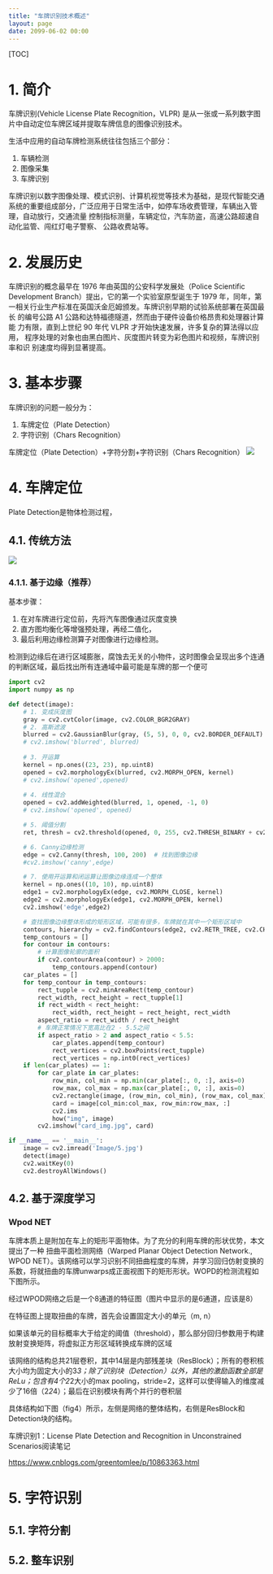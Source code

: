 ```yaml
---
title: "车牌识别技术概述"
layout: page
date: 2099-06-02 00:00
---
```


[TOC]

# 1. 简介

车牌识别(Vehicle License Plate Recognition，VLPR) 是从一张或一系列数字图片中自动定位车牌区域并提取车牌信息的图像识别技术。

生活中应用的自动车牌检测系统往往包括三个部分：
1. 车辆检测
2. 图像采集
3. 车牌识别

车牌识别以数字图像处理、模式识别、计算机视觉等技术为基础，是现代智能交通系统的重要组成部分，广泛应用于日常生活中，如停车场收费管理，车辆出入管理，自动放行，交通流量 控制指标测量，车辆定位，汽车防盗，高速公路超速自动化监管、闯红灯电子警察、 公路收费站等。

# 2. 发展历史

车牌识别的概念最早在 1976 年由英国的公安科学发展处（Police Scientific Development Branch）提出，它的第一个实验室原型诞生于 1979 年，同年，第一相关行业生产标准在英国沃金厄姆颁发。车牌识别早期的试验系统部署在英国最长 的编号公路 A1 公路和达特福德隧道，然而由于硬件设备价格昂贵和处理器计算能 力有限，直到上世纪 90 年代 VLPR 才开始快速发展，许多复杂的算法得以应用， 程序处理的对象也由黑白图片、灰度图片转变为彩色图片和视频，车牌识别率和识 别速度均得到显著提高。 




# 3. 基本步骤
车牌识别的问题一般分为：
1. 车牌定位（Plate Detection）
2. 字符识别（Chars Recognition）

车牌定位（Plate Detection）+字符分割+字符识别（Chars Recognition）
![](/attach/images/2020-08-28-15-46-34.png)



# 4. 车牌定位

Plate Detection是物体检测过程，

## 4.1. 传统方法

![](/attach/images/2020-08-28-15-47-39.png)

### 4.1.1. 基于边缘（推荐）
基本步骤：
1. 在对车牌进行定位前，先将汽车图像通过灰度变换
2. 直方图均衡化等增强预处理，再经二值化，
3. 最后利用边缘检测算子对图像进行边缘检测。

检测到边缘后在进行区域膨胀，腐蚀去无关的小物件，这时图像会呈现出多个连通的判断区域，最后找出所有连通域中最可能是车牌的那一个便可

```python
import cv2
import numpy as np

def detect(image):
    # 1. 变成灰度图
    gray = cv2.cvtColor(image, cv2.COLOR_BGR2GRAY)
    # 2. 高斯滤波 
    blurred = cv2.GaussianBlur(gray, (5, 5), 0, 0, cv2.BORDER_DEFAULT)
    # cv2.imshow('blurred', blurred)
    
    # 3. 开运算
    kernel = np.ones((23, 23), np.uint8)
    opened = cv2.morphologyEx(blurred, cv2.MORPH_OPEN, kernel)  
    # cv2.imshow('opened',opened)
    
    # 4. 线性混合
    opened = cv2.addWeighted(blurred, 1, opened, -1, 0)
    # cv2.imshow('opened', opened)

    # 5. 阈值分割
    ret, thresh = cv2.threshold(opened, 0, 255, cv2.THRESH_BINARY + cv2.THRESH_OTSU)

    # 6. Canny边缘检测
    edge = cv2.Canny(thresh, 100, 200)  # 找到图像边缘
    #cv2.imshow('canny',edge)

    # 7. 使用开运算和闭运算让图像边缘连成一个整体
    kernel = np.ones((10, 10), np.uint8)
    edge1 = cv2.morphologyEx(edge, cv2.MORPH_CLOSE, kernel)
    edge2 = cv2.morphologyEx(edge1, cv2.MORPH_OPEN, kernel)
    cv2.imshow('edge',edge2)

    # 查找图像边缘整体形成的矩形区域，可能有很多，车牌就在其中一个矩形区域中
    contours, hierarchy = cv2.findContours(edge2, cv2.RETR_TREE, cv2.CHAIN_APPROX_SIMPLE)
    temp_contours = []
    for contour in contours:
        # 计算图像轮廓的面积
        if cv2.contourArea(contour) > 2000:
            temp_contours.append(contour)
    car_plates = []
    for temp_contour in temp_contours:
        rect_tupple = cv2.minAreaRect(temp_contour)
        rect_width, rect_height = rect_tupple[1]
        if rect_width < rect_height:
            rect_width, rect_height = rect_height, rect_width
        aspect_ratio = rect_width / rect_height
        # 车牌正常情况下宽高比在2 - 5.5之间
        if aspect_ratio > 2 and aspect_ratio < 5.5:
            car_plates.append(temp_contour)
            rect_vertices = cv2.boxPoints(rect_tupple)
            rect_vertices = np.int0(rect_vertices)
    if len(car_plates) == 1:
        for car_plate in car_plates:
            row_min, col_min = np.min(car_plate[:, 0, :], axis=0)
            row_max, col_max = np.max(car_plate[:, 0, :], axis=0)
            cv2.rectangle(image, (row_min, col_min), (row_max, col_max), (0, 255, 0), 2)
            card = image[col_min:col_max, row_min:row_max, :]
            cv2.ims
            how("img", image)
        cv2.imshow("card_img.jpg", card)

if __name__ == '__main__':
    image = cv2.imread('Image/5.jpg')
    detect(image)
    cv2.waitKey(0)
    cv2.destroyAllWindows()

```
 




## 4.2. 基于深度学习


### Wpod NET

车牌本质上是附加在车上的矩形平面物体。为了充分的利用车牌的形状优势，本文提出了一种 扭曲平面检测网络（Warped Planar Object Detection Network., WPOD NET）。该网络可以学习识别不同扭曲程度的车牌，并学习回归仿射变换的系数，将就扭曲的车牌unwarps成正面视图下的矩形形状。WOPD的检测流程如下图所示。

经过WPOD网络之后是一个8通道的特征图（图片中显示的是6通道，应该是8）

在特征图上提取扭曲的车牌，首先会设置固定大小的单元（m, n）

如果该单元的目标概率大于给定的阈值（threshold），那么部分回归参数用于构建放射变换矩阵，将虚拟正方形区域转换成车牌的区域

该网络的结构总共21层卷积，其中14层是内部残差块（ResBlock）；所有的卷积核大小均为固定大小的3*3；除了识别块（Detection）以外，其他的激励函数全部是ReLu；包含有4个2*2大小的max pooling，stride=2，这样可以使得输入的维度减少了16倍（2*2*4）；最后在识别模块有两个并行的卷积层

具体结构如下图（fig4）所示，左侧是网络的整体结构，右侧是ResBlock和Detection块的结构。

车牌识别1：License Plate Detection and Recognition in Unconstrained Scenarios阅读笔记

https://www.cnblogs.com/greentomlee/p/10863363.html


# 5. 字符识别

## 5.1. 字符分割

## 5.2. 整车识别